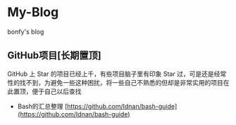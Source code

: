 # My-Blog
bonfy's blog


## GitHub项目[长期置顶]

GitHub 上 Star 的项目已经上千，有些项目脑子里有印象 Star 过，可是还是经常性的找不到，为避免一些这种困扰，将一些自己不熟悉的但却是非常实用的项目在此置顶，便于自己以后查找

- Bash的汇总整理 [https://github.com/Idnan/bash-guide](https://github.com/Idnan/bash-guide)
